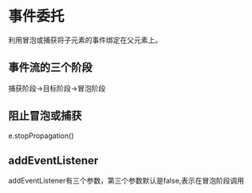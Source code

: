 # 事件委托
利用冒泡或捕获将子元素的事件绑定在父元素上。
## 事件流的三个阶段
捕获阶段->目标阶段->冒泡阶段
## 阻止冒泡或捕获
e.stopPropagation()
## addEventListener
addEventListener有三个参数，第三个参数默认是false,表示在冒泡阶段调用